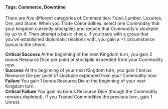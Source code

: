 #### Tags: Commerce, Downtime

There are five different categories of Commodities: Food, Lumber, Luxuries, Ore, and Stone. When you Trade Commodities, select one Commodity that your kingdom currently stockpiles and reduce that Commodity's stockpile by up to 4. Then attempt a basic check. If you trade with a group that you've established diplomatic relations with, you gain a +1 circumstance bonus to the check.  
  
**Critical Success** At the beginning of the next Kingdom turn, you gain 2 bonus Resource Dice per point of stockpile expended from your Commodity now.  
**Success** At the beginning of your next Kingdom turn, you gain 1 bonus Resource Die per point of stockpile expended from your Commodity now.  
**Failure** You gain 1 bonus Resource Die at the beginning of your next Kingdom turn.  
**Critical Failure** You gain no bonus Resource Dice (though the Commodity remains depleted). If you Traded Commodities the previous turn, gain 1 Unrest.